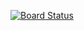[![Board Status](https://jaybankoff.visualstudio.com/f3b95654-6547-433a-b1a6-f7067013030a/0c2a375a-9f0d-4e50-96df-60146256c9aa/_apis/work/boardbadge/79a96495-69aa-40e0-8f98-8c77f1db8448)](https://jaybankoff.visualstudio.com/f3b95654-6547-433a-b1a6-f7067013030a/_boards/board/t/0c2a375a-9f0d-4e50-96df-60146256c9aa/Microsoft.RequirementCategory)